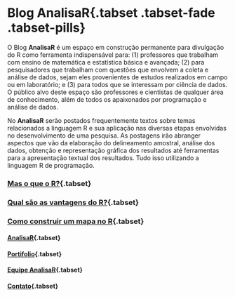 
# **Blog AnalisaR**{.tabset .tabset-fade .tabset-pills}

O Blog **AnalisaR** é um espaço em construção permanente para divulgação do R como ferramenta indispensável para: 
(1) professores que trabalham com ensino de matemática e estatística básica e avançada; 
(2) para pesquisadores que trabalham com questões que envolvem a coleta e análise de dados, sejam eles provenientes de estudos realizados em campo ou em laboratório; e
(3) para todos que se interessam por ciência de dados. O público alvo deste espaço são professores e cientistas de qualquer área de conhecimento,
além de todos os apaixonados por programação e análise de dados.

No **AnalisaR** serão postados frequentemente textos sobre temas relacionados a linguagem R e sua aplicação nas diversas etapas envolvidas no desenvolvimento de uma pesquisa. 
As postagens irão abranger aspectos que vão da elaboração do delineamento amostral, análise dos dados, obtenção e representação gráfica dos resultados até ferramentas para a 
apresentação textual dos resultados. Tudo isso utilizando a linguagem R de programação.

### [Mas o que o R?](Mas-o-que-é-o-R.html){.tabset}

### [Qual são as vantagens do R?](){.tabset}

### [Como construir um mapa no R](){.tabset}

#### [AnalisaR](index.html){.tabset}

#### [Portifolio](Portifolio.html){.tabset}

#### [Equipe AnalisaR](Equipe-AnalisaR.html){.tabset}

#### [Contato](Contato.html){.tabset}

